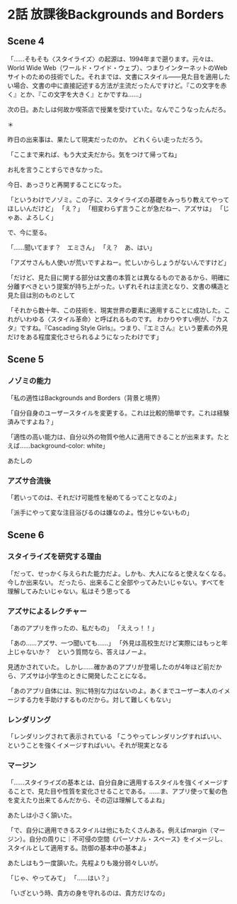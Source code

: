 # 2話 放課後Backgrounds and Borders

## Scene 4
「……そもそも〈スタイライズ〉の起源は、1994年まで遡ります。元々は、World Wide Web（ワールド・ワイド・ウェブ）、つまりインターネットのWebサイトのための技術でした。それまでは、文書にスタイル――見た目を適用したい場合、文書の中に直接記述する方法が主流だったんですけど。『この文字を赤く』とか、『この文字を大きく』とかですね……」

次の日。あたしは何故か喫茶店で授業を受けていた。なんでこうなったんだろ。

＊

昨日の出来事は、果たして現実だったのか。
どれくらい走っただろう。

「ここまで来れば、もう大丈夫だから。気をつけて帰ってね」

お礼を言うことすらできなかった。

今日、あっさりと再開することになった。

「というわけでノゾミ。この子に、スタイライズの基礎をみっちり教えてやってほしいんだけど」
「え？」
「相変わらず言うことが急だねー、アズサは」
「じゃあ、よろしく」


で、今に至る。

「……聞いてます？　エミさん」
「え？　あ、はい」

「アズサさんも人使いが荒いですよねー。忙しいからしょうがないんですけど」





「だけど、見た目に関する部分は文書の本質とは異なるものであるから、明確に分離すべきという提案が持ち上がった。いずれそれは主流となり、文書の構造と見た目は別のものとして

「それから数十年、この技術を、現実世界の要素に適用することに成功した。これがいわゆる〈スタイル革命〉と呼ばれるものです。
わかりやすい例が、『カスタ』ですね。『Cascading Style Girls』。つまり、『エミさん』という要素の外見だけをある程度変化させられるようになったわけです」


## Scene 5

### ノゾミの能力

「私の適性はBackgrounds and Borders（背景と境界）

「自分自身のユーザースタイルを変更する。これは比較的簡単です。これは経験済みですよね？」

「適性の高い能力は、自分以外の物質や他人に適用できることが出来ます。たとえば……background-color: white」

あたしの



### アズサ合流後

「若いってのは、それだけ可能性を秘めてるってことなのよ」

「派手にやって変な注目浴びるのは嫌なのよ。性分じゃないもの」

## Scene 6

### スタイライズを研究する理由
「だって、せっかく与えられた能力だよ。しかも、大人になると使えなくなる。
今しか出来ない。
だったら、出来ること全部やってみたいじゃない。すべてを理解してみたいじゃない。私はそう思ってる

### アズサによるレクチャー

「あのアプリを作ったの、私だもの」
「ええっ！！」

「あの……アズサ、一つ聞いても……」
「外見は高校生だけど実際にはもっと年上じゃないか？　という質問なら、答えはノーよ。

見透かされていた。
しかし……確かあのアプリが登場したのが4年ほど前だから、アズサは小学生のときに開発したことになる。

「あのアプリ自体には、別に特別な力はないのよ。あくまでユーザー本人のイメージする力を手助けするものだから。対して難しくもない」

### レンダリング

「レンダリングされて表示されている
「こうやってレンダリングすればいい、ということを強くイメージすればいい。それが現実となる


### マージン

「……スタイライズの基本とは、自分自身に適用するスタイルを強くイメージすることで、見た目や性質を変化させることである。……ま、アプリ使って髪の色を変えたり出来てるんだから、その辺は理解してるよね」
 
あたしは小さく頷いた。

「で、自分に適用できるスタイルは他にもたくさんある。例えばmargin（マージン）。自分の周りに｜不可侵の空間《パーソナル・スペース》をイメージし、スタイルとして適用する。防御の基本中の基本よ」

 あたしはもう一度頷いた。先程よりも幾分弱々しいが。

「じゃ、やってみて」
「……はい？」


「いざという時、貴方の身を守れるのは、貴方だけなの」
<!--stackedit_data:
eyJoaXN0b3J5IjpbLTE5OTI2NjMzOTUsLTEzNDgyNzAxMDQsNj
IxMTgxMzE4LC0yOTg0Mjg0OTAsLTEwOTI1OTk2MTgsMTY1MjIx
MTAzMywtMTY2MDM4MTQxOCwyNjI0NTc0MzksMTEwNTU1MjMwNC
wtMTc5MDc5NTIwNiwxODc0MzgxODk0LDk5Mzc4MzMyMywtNjgx
NjY2MTUzLC00NjQzMjI3MzMsLTEwMzkzMzY0NjUsODk2MDE5MD
A2XX0=
-->